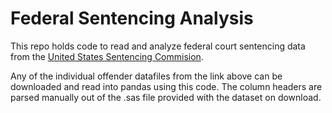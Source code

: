 # Federal Sentencing Analysis

This repo holds code to read and analyze federal court sentencing data from the [United States Sentencing Commision](https://www.ussc.gov/research/datafiles/commission-datafiles).

Any of the individual offender datafiles from the link above can be downloaded and read into pandas using this code. The column headers are parsed manually out of the .sas file provided with the dataset on download.